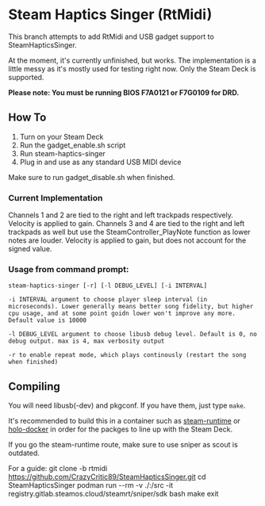 # Steam Haptics Singer (RtMidi)

This branch attempts to add RtMidi and USB gadget support to SteamHapticsSinger. 

At the moment, it's currently unfinished, but works. The implementation is a little messy as it's mostly used for testing right now. Only the Steam Deck is supported.

**Please note: You must be running BIOS F7A0121 or F7G0109 for DRD.**

## How To

1. Turn on your Steam Deck
2. Run the gadget_enable.sh script
3. Run steam-haptics-singer
4. Plug in and use as any standard USB MIDI device

Make sure to run gadget_disable.sh when finished.

### Current Implementation

Channels 1 and 2 are tied to the right and left trackpads respectively. Velocity is applied to gain.
Channels 3 and 4 are tied to the right and left trackpads as well but use the SteamController_PlayNote function as lower notes are louder. Velocity is applied to gain, but does not account for the signed value.

### Usage from command prompt:
	steam-haptics-singer [-r] [-l DEBUG_LEVEL] [-i INTERVAL]

	-i INTERVAL argument to choose player sleep interval (in microseconds). Lower generally means better song fidelity, but higher cpu usage, and at some point goidn lower won't improve any more. Default value is 10000

	-l DEBUG_LEVEL argument to choose libusb debug level. Default is 0, no debug output. max is 4, max verbosity output
	
	-r to enable repeat mode, which plays continously (restart the song when finished)

## Compiling

You will need libusb(-dev) and pkgconf. If you have them, just type `make`.

It's recommended to build this in a container such as [steam-runtime](https://github.com/ValveSoftware/steam-runtime?tab=readme-ov-file#building-in-the-runtime) or [holo-docker](https://github.com/SteamDeckHomebrew/holo-docker) in order for the packges to line up with the Steam Deck.

If you go the steam-runtime route, make sure to use sniper as scout is outdated.

For a guide:
	git clone -b rtmidi https://github.com/CrazyCritic89/SteamHapticsSinger.git
	cd SteamHapticsSinger
	podman run --rm -v ./:/src -it registry.gitlab.steamos.cloud/steamrt/sniper/sdk bash
	make
	exit
